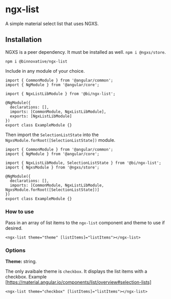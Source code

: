 # ngx-list

A simple material select list that uses NGXS.

## Installation

NGXS is a peer dependency. It must be installed as well. `npm i @ngxs/store`.

`npm i @binnovative/ngx-list`

Include in any module of your choice.

```
import { CommonModule } from '@angular/common';
import { NgModule } from '@angular/core';

import { NgxListLibModule } from '@bi/ngx-list';

@NgModule({
  declarations: [],
  imports: [CommonModule, NgxListLibModule],
  exports: [NgxListLibModule]
})
export class ExampleModule {}
```

Then import the `SelectionListState` into the `NgxsModule.forRoot([SelectionListState])` module.

```
import { CommonModule } from '@angular/common';
import { NgModule } from '@angular/core';

import { NgxListLibModule, SelectionListState } from '@bi/ngx-list';
import { NgxsModule } from '@ngxs/store';

@NgModule({
  declarations: [],
  imports: [CommonModule, NgxListLibModule, NgxsModule.forRoot([SelectionListState])]
})
export class ExampleModule {}
```

### How to use

Pass in an array of list items to the `ngx-list` component and theme to use if desired.

```
<ngx-list theme="theme" [listItems]="listItems"></ngx-list>
```

### Options

<b>Theme:</b> string.

The only avaibale theme is `checkbox`. It displays the list items with a checkbox. Example [https://material.angular.io/components/list/overview#selection-lists]

```
<ngx-list theme="checkbox" [listItems]="listItems"></ngx-list>
```
